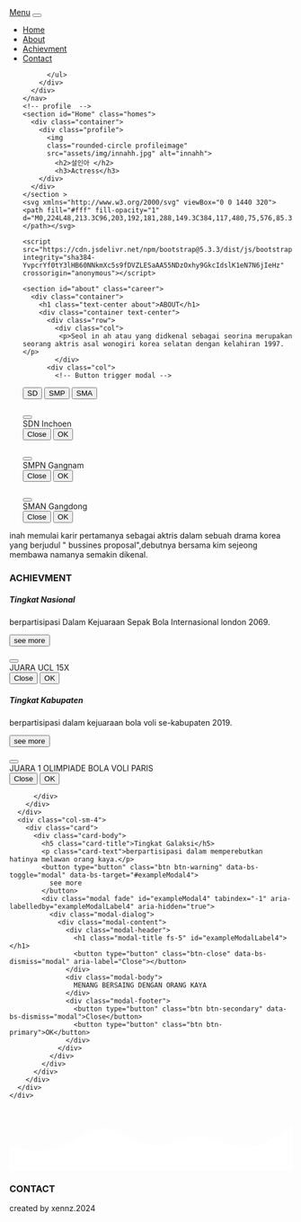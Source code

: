<!doctype html>
<html lang="en">
  <head>
    <meta charset="utf-8">
    <meta name="viewport" content="width=device-width, initial-scale=1">
    <title>Bootstrap demo</title>
    <link href="https://cdn.jsdelivr.net/npm/bootstrap@5.3.3/dist/css/bootstrap.min.css" rel="stylesheet" integrity="sha384-QWTKZyjpPEjISv5WaRU9OFeRpok6YctnYmDr5pNlyT2bRjXh0JMhjY6hW+ALEwIH" crossorigin="anonymous">
    <link rel="stylesheet" href="assets/style/Style.css">
    <link rel="stylesheet" href="https://cdnjs.cloudflare.com/ajax/libs/font-awesome/6.5.2/css/all.min.css" integrity="sha512-SnH5WK+bZxgPHs44uWIX+LLJAJ9/2PkPKZ5QiAj6Ta86w+fsb2TkcmfRyVX3pBnMFcV7oQPJkl9QevSCWr3W6A==" crossorigin="anonymous" referrerpolicy="no-referrer" />
  </head>
  <body>
    <nav class="navbar navbar-expand-lg navbar-light bg-light fixed-top">
      <div class="container-fluid">
        <a class="navbar-brand" href="#">Menu</a>
        <button class="navbar-toggler" type="button" data-bs-toggle="collapse" data-bs-target="#navbarNav" aria-controls="navbarNav" aria-expanded="false" aria-label="Toggle navigation">
          <span class="navbar-toggler-icon"></span>
        </button>
        <div class="collapse navbar-collapse" id="navbarNav">
          <ul class="navbar-nav">
            <li class="nav-item">
              <a class="nav-link active" aria-current="page" href="#">Home</a>
            </li>
            <li class="nav-item">
              <a class="nav-link" href="#about">About</a>
            </li>
            <li class="nav-item">
              <a class="nav-link" href="#achievment">Achievment</a>
            </li>
            <li class="nav-item">
              <a class="nav-link" href="#contact">Contact</a>
            </li>
           
          </ul>
        </div>
      </div>
    </nav>
    <!-- profile  -->
    <section id="Home" class="homes"> 
      <div class="container">
        <div class="profile">
          <img 
          class="rounded-circle profileimage" 
          src="assets/img/innahh.jpg" alt="innahh">
            <h2>설인아 </h2>
            <h3>Actress</h3>
        </div>
      </div>
    </section >
    <svg xmlns="http://www.w3.org/2000/svg" viewBox="0 0 1440 320"><path fill="#fff" fill-opacity="1" d="M0,224L48,213.3C96,203,192,181,288,149.3C384,117,480,75,576,85.3C672,96,768,160,864,165.3C960,171,1056,117,1152,117.3C1248,117,1344,171,1392,197.3L1440,224L1440,320L1392,320C1344,320,1248,320,1152,320C1056,320,960,320,864,320C768,320,672,320,576,320C480,320,384,320,288,320C192,320,96,320,48,320L0,320Z"></path></svg>
   
    <script src="https://cdn.jsdelivr.net/npm/bootstrap@5.3.3/dist/js/bootstrap.bundle.min.js" integrity="sha384-YvpcrYf0tY3lHB60NNkmXc5s9fDVZLESaAA55NDzOxhy9GkcIdslK1eN7N6jIeHz" crossorigin="anonymous"></script>
   
   <!-- about -->
    <section id="about" class="career">
      <div class="container">
        <h1 class="text-center about">ABOUT</h1>
        <div class="container text-center">
          <div class="row">
            <div class="col">
             <p>Seol in ah atau yang didkenal sebagai seorina merupakan seorang aktris asal wonogiri korea selatan dengan kelahiran 1997.</p>
            </div>
          <div class="col">
            <!-- Button trigger modal -->
<button type="button" class="btn btn-warning" data-bs-toggle="modal" data-bs-target="#exampleModal">
 SD
</button>
<button type="button" class="btn btn-warning" data-bs-toggle="modal" data-bs-target="#exampleModal5">
  SMP
</button>
<button type="button" class="btn btn-warning" data-bs-toggle="modal" data-bs-target="#exampleModal6">
  SMA
</button>

<!-- Modal1 -->
<div class="modal fade" id="exampleModal" tabindex="-1" aria-labelledby="exampleModalLabel" aria-hidden="true">
  <div class="modal-dialog">
    <div class="modal-content">
      <div class="modal-header">
        <h1 class="modal-title fs-5" id="exampleModalLabel"> </h1>
        <button type="button" class="btn-close" data-bs-dismiss="modal" aria-label="Close"></button>
      </div>
      <div class="modal-body">
        SDN Inchoen 
      </div>
      <div class="modal-footer">
        <button type="button" class="btn btn-secondary" data-bs-dismiss="modal">Close</button>
        <button type="button" class="btn btn-primary">OK</button>
      </div>
    </div>
  </div>
</div>
<!-- modal2 -->
<div class="modal fade" id="exampleModal5" tabindex="-1" aria-labelledby="exampleModalLabel" aria-hidden="true">
  <div class="modal-dialog">
    <div class="modal-content">
      <div class="modal-header">
        <h1 class="modal-title fs-5" id="exampleModalLabel5"> </h1>
        <button type="button" class="btn-close" data-bs-dismiss="modal" aria-label="Close"></button>
      </div>
      <div class="modal-body">
        SMPN Gangnam
      </div>
      <div class="modal-footer">
        <button type="button" class="btn btn-secondary" data-bs-dismiss="modal">Close</button>
        <button type="button" class="btn btn-primary">OK</button>
      </div>
    </div>
  </div>
</div>
<!-- modal3  -->
<div class="modal fade" id="exampleModal6" tabindex="-1" aria-labelledby="exampleModalLabel" aria-hidden="true">
  <div class="modal-dialog">
    <div class="modal-content">
      <div class="modal-header">
        <h1 class="modal-title fs-5" id="exampleModalLabel6"> </h1>
        <button type="button" class="btn-close" data-bs-dismiss="modal" aria-label="Close"></button>
      </div>
      <div class="modal-body">
        SMAN Gangdong
      </div>
      <div class="modal-footer">
        <button type="button" class="btn btn-secondary" data-bs-dismiss="modal">Close</button>
        <button type="button" class="btn btn-primary">OK</button>
      </div>
    </div>
  </div>
</div>

</div>
<div class="col">
  inah memulai karir pertamanya sebagai aktris dalam sebuah drama korea yang berjudul " bussines proposal",debutnya bersama kim sejeong membawa namanya semakin dikenal. 
</div>
</div>
</div>
</div>
</section>
<!-- achievment -->
<section id="achievment" class="achievment text-center">
  <div class="container">
    <h1 class="achievment">ACHIEVMENT</h1>
    <div class="row">
      <div class="col-sm-4">
        <div class="card">
          <div class="card-body">
            <h5 class="card-title">Tingkat Nasional</h5>
            <p class="card-text">berpartisipasi Dalam Kejuaraan Sepak Bola Internasional london 2069.</p>
            <button type="button" class="btn btn-warning" data-bs-toggle="modal" data-bs-target="#exampleModal2">
              see more
            </button>
            <div class="modal fade" id="exampleModal2" tabindex="-1" aria-labelledby="exampleModalLabel2" aria-hidden="true">
              <div class="modal-dialog">
                <div class="modal-content">
                  <div class="modal-header">
                    <h1 class="modal-title fs-5" id="exampleModalLabel2"> </h1>
                    <button type="button" class="btn-close" data-bs-dismiss="modal" aria-label="Close"></button>
                  </div>
                  <div class="modal-body">
                    JUARA UCL 15X
                  </div>
                  <div class="modal-footer">
                    <button type="button" class="btn btn-secondary" data-bs-dismiss="modal">Close</button>
                    <button type="button" class="btn btn-primary">OK</button>
                  </div>
                </div>
              </div>
            </div>
          </div>
        </div>
      </div>
      <div class="col-sm-4">
        <div class="card">
          <div class="card-body">
            <h5 class="card-title">Tingkat Kabupaten</h5>
            <p class="card-text">berpartisipasi dalam kejuaraan bola voli se-kabupaten 2019.</p>
            <button type="button" class="btn btn-warning" data-bs-toggle="modal" data-bs-target="#exampleModal3">
              see more
            </button>
            <div class="modal fade" id="exampleModal3" tabindex="-1" aria-labelledby="exampleModalLabel3" aria-hidden="true">
  <div class="modal-dialog">
    <div class="modal-content">
      <div class="modal-header">
        <h1 class="modal-title fs-5" id="exampleModalLabel3"> </h1>
        <button type="button" class="btn-close" data-bs-dismiss="modal" aria-label="Close"></button>
      </div>
      <div class="modal-body">
        JUARA 1 OLIMPIADE BOLA VOLI PARIS
      </div>
      <div class="modal-footer">
        <button type="button" class="btn btn-secondary" data-bs-dismiss="modal">Close</button>
        <button type="button" class="btn btn-primary">OK</button>
      </div>
    </div>
  </div>
</div>

          </div>
        </div>
      </div>
      <div class="col-sm-4">
        <div class="card">
          <div class="card-body">
            <h5 class="card-title">Tingkat Galaksi</h5>
            <p class="card-text">berpartisipasi dalam memperebutkan hatinya melawan orang kaya.</p>
            <button type="button" class="btn btn-warning" data-bs-toggle="modal" data-bs-target="#exampleModal4">
              see more
            </button>
            <div class="modal fade" id="exampleModal4" tabindex="-1" aria-labelledby="exampleModalLabel4" aria-hidden="true">
              <div class="modal-dialog">
                <div class="modal-content">
                  <div class="modal-header">
                    <h1 class="modal-title fs-5" id="exampleModalLabel4"> </h1>
                    <button type="button" class="btn-close" data-bs-dismiss="modal" aria-label="Close"></button>
                  </div>
                  <div class="modal-body">
                    MENANG BERSAING DENGAN ORANG KAYA 
                  </div>
                  <div class="modal-footer">
                    <button type="button" class="btn btn-secondary" data-bs-dismiss="modal">Close</button>
                    <button type="button" class="btn btn-primary">OK</button>
                  </div>
                </div>
              </div>
            </div>
          </div>
        </div>
      </div>
    </div>
  </div>
</section>
<svg xmlns="http://www.w3.org/2000/svg" viewBox="0 0 1440 320"><path fill="#fff" fill-opacity="1" d="M0,192L40,202.7C80,213,160,235,240,208C320,181,400,107,480,106.7C560,107,640,181,720,192C800,203,880,149,960,149.3C1040,149,1120,203,1200,202.7C1280,203,1360,149,1400,122.7L1440,96L1440,320L1400,320C1360,320,1280,320,1200,320C1120,320,1040,320,960,320C880,320,800,320,720,320C640,320,560,320,480,320C400,320,320,320,240,320C160,320,80,320,40,320L0,320Z"></path></svg>
<!-- contact  -->
<section id="contact" class="footer">
  <div class="contact-footer"><h1>CONTACT</h1></div>
    <div class="container text-center contact">
      <a href="https://www.instagram.com/_seorina/"><i class="fa-brands fa-square-instagram"></i></a>
      <a href="https://x.com/realmadrid"><i class="fa-brands fa-square-twitter"></i></a>
      <a href="https://www.youtube.com/@WindahBasudara"><i class="fa-brands fa-square-youtube"></i></a>
      <a href="https://github.com/"><i class="fa-brands fa-square-github"></i></a>
    </div>
    <div class="text-center"><p>created by xennz.2024</p></div>
</section>
</body>
</html>
